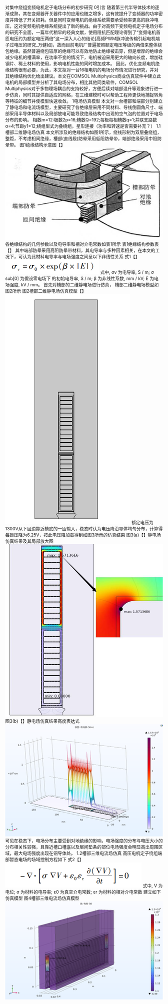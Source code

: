 对集中绕组变频电机定子电场分布的初步研究
0引言
随着第三代半导体技术的逐渐成熟，其在变频器开关器件中的应用也随之增多，这有效提升了变频器的功率密度并降低了开关损耗，但是同时变频电机的绝缘系统需要承受频率更高的脉冲电压，这对变频电机绝缘系统提出了新的挑战。由于对高频下变频电机定子电场分布的研究不全面，一篇年代稍早的经典文献，使用阻抗匹配理论得到了“变频电机首匝电压约为额定电压两倍”这一深入人心的结论[高频PWM脉冲波传输引起电机端子过电压的研究_万健如]，故而目前电机厂普遍按照额定电压等级的两倍来整体绕包绝缘。虽然普遍绕包较厚的绝缘可以有效地防止绝缘被击穿，但是增厚的绝缘会减少电机的槽满率，在功率不变的情况下，电机被迫采用更大的轴向长度，增加硅钢片、稀土材料的使用，影响电机性能的同时增加成本。
因此，优化变频电机绝缘结构很有必要，为此，本文拟对一台16相电机的电场分布情况进行研究，并对其绝缘结构优化给出建议。本文在COMSOL Multiphysics商业仿真软件中建立此电机的局部模型并分析了其电场分布，相比其他同类软件，COMSOL Multiphysics对于多物理场耦合的支持较好，方便后续对端部温升等现象进行进一步仿真，同时其提供自适应的网格，在三维建模时可以帮助工程师更快地捕捉转角等特征的细节并使模型快速收敛。
1电场仿真模型
本文对一台槽部和端部分别建立了静电场和电流场模型，主要研究了各绝缘层采用不同材料、导线倒圆角尺寸、端部采用半导体材料以及局部放电可能导致绝缘结构中出现的空气泡的位置对于电场分布的影响。
相数m=12:极数2p=16;槽数Q=192;每极每相槽数q=1;并联支路数α=4;节距y1=12;绕组型式为叠绕组，星形连接（功率和转速是否需要补充？）
1.1槽部二维静电场仿真
本文所涉及的绝缘结构如图1所示，绕线形制为双层叠绕组，整距，不考虑相间绝缘，槽部(直线段)防晕采用低阻防晕带，端部绝缘采用中阻防晕带。
图1绝缘结构示意图【】![](2023-11-02-15-53-44.png)
各绝缘结构的几何参数以及电导率和相对介电常数如表1所示
表1绝缘结构参数表【】
其中端部防晕采用高阻防晕带材料，其电导率与多种因素相关，在本文的工况下，可认为此材料电导率与电场强度之间呈以下非线性关系
式1【】![](2023-11-02-11-42-06.png)
式中, σv 为电导率, S / m; σ sub[0] 为假设零电场下 的初始电导率, S / m; β 为非线性系数, mm / kV; E 为电场强度, kV / mm。
首先对槽部的二维静电场进行仿真，
槽部二维静电场模型如图2所示
图2槽部二维静电场仿真模型【】![](2023-11-02-10-27-08.png)
额定电压为1300V从下层边靠近槽底的一匝输入，稳态时认为电压降沿导体均匀分布，计算得每匝压降为6.25V，按此电压降加载得到如图3所示的仿真结果
图3(a)【】静电场仿真结果及其局部放大图![](2023-11-02-17-25-17.png)
图3(b)【】静电场仿真结果高度表达式
![](2023-11-03-09-03-59.png)
可见在稳态下，电场分布主要受到对地绝缘的影响，电场强度的分布与电压大小的分布相关性较强，且靠近槽口槽底以及层间垫条的部位电场强度会明显高出周围区域，最大电场强度出现在铜导体处。
1.2槽部三维电流场仿真
高压电机定子绕组端部暂态电场的场域控制方程如下
式2【】![](2023-11-02-11-42-59.png)
式中, V 为电位; σ 为材料的电导率; ε0 为真空介电常数; εr 为材料的相对介电常数
建立如下仿真模型
图4槽部三维电流场仿真模型![](2023-11-03-10-00-02.png)

